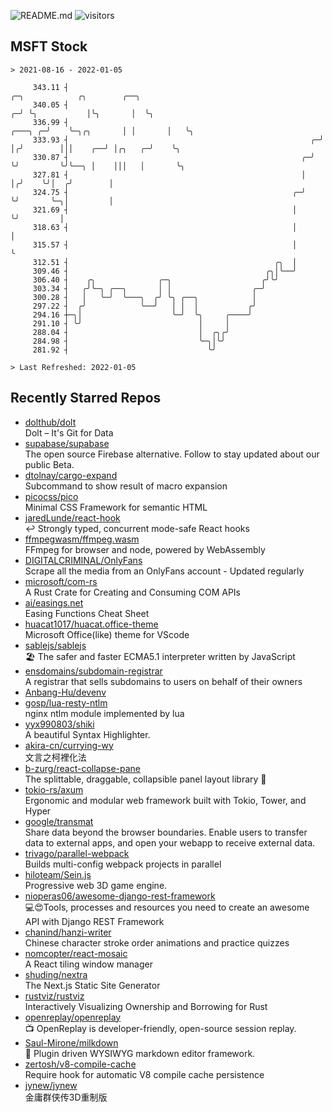 ![README.md](https://github.com/Gerhut/Gerhut/workflows/README.md/badge.svg)
![visitors](https://visitors.vercel.app/Gerhut/Gerhut?token=8cf69d1f6813d272ef062726b6070c9be4ff72038cfe5a7ded7384a8da65d866)

## MSFT Stock

```
> 2021-08-16 - 2022-01-05

     343.11 ┤                                                                  ╭─╮            ╭╮        ╭──╮     
     340.05 ┤                                                                ╭─╯ ╰╮           │╰╮       │  ╰╮    
     336.99 ┤                                                        ╭───╮ ╭─╯    ╰─╮╭╮       │ │       │   ╰╮   
     333.93 ┤                                                      ╭─╯   │╭╯        │││    ╭──╯ │╭╮   ╭─╯    ╰╮  
     330.87 ┤                                                    ╭─╯     ╰╯         ╰╯╰──╮ │    │││   │       ╰╮ 
     327.81 ┤                                                    │                       │╭╯    ╰╯│  ╭╯        │ 
     324.75 ┤                                                  ╭─╯                       ╰╯       ╰─╮│         │ 
     321.69 ┤                                                  │                                    ╰╯         │ 
     318.63 ┤                                                  │                                               │ 
     315.57 ┤                                                  │                                               ╰ 
     312.51 ┤                                              ╭╮  │                                                 
     309.46 ┤                                            ╭╮│╰──╯                                                 
     306.40 ┤    ╭╮              ╭─╮                    ╭╯╰╯                                                     
     303.34 ┤   ╭╯╰─╮ ╭──╮       │ │                  ╭─╯                                                        
     300.28 ┤   │   ╰─╯  ╰───╮  ╭╯ ╰╮ ╭──╮            │                                                          
     297.22 ┤  ╭╯            ╰──╯   │ │  │           ╭╯                                                          
     294.16 ┼─╮│                    ╰─╯  ╰╮     ╭────╯                                                           
     291.10 ┤ ╰╯                          │     │                                                                
     288.04 ┤                             │  ╭╮╭╯                                                                
     284.98 ┤                             ╰─╮│╰╯                                                                 
     281.92 ┤                               ╰╯                                                                   

> Last Refreshed: 2022-01-05
```

## Recently Starred Repos

- [dolthub/dolt](https://github.com/dolthub/dolt)  
  Dolt – It's Git for Data
- [supabase/supabase](https://github.com/supabase/supabase)  
  The open source Firebase alternative. Follow to stay updated about our public Beta.
- [dtolnay/cargo-expand](https://github.com/dtolnay/cargo-expand)  
  Subcommand to show result of macro expansion
- [picocss/pico](https://github.com/picocss/pico)  
  Minimal CSS Framework for semantic HTML
- [jaredLunde/react-hook](https://github.com/jaredLunde/react-hook)  
  ↩ Strongly typed, concurrent mode-safe React hooks
- [ffmpegwasm/ffmpeg.wasm](https://github.com/ffmpegwasm/ffmpeg.wasm)  
  FFmpeg for browser and node, powered by WebAssembly
- [DIGITALCRIMINAL/OnlyFans](https://github.com/DIGITALCRIMINAL/OnlyFans)  
  Scrape all the media from an OnlyFans account - Updated regularly
- [microsoft/com-rs](https://github.com/microsoft/com-rs)  
  A Rust Crate for Creating and Consuming COM APIs
- [ai/easings.net](https://github.com/ai/easings.net)  
  Easing Functions Cheat Sheet
- [huacat1017/huacat.office-theme](https://github.com/huacat1017/huacat.office-theme)  
  Microsoft Office(like) theme for VScode
- [sablejs/sablejs](https://github.com/sablejs/sablejs)  
  🏖️ The safer and faster ECMA5.1 interpreter written by JavaScript
- [ensdomains/subdomain-registrar](https://github.com/ensdomains/subdomain-registrar)  
  A registrar that sells subdomains to users on behalf of their owners
- [Anbang-Hu/devenv](https://github.com/Anbang-Hu/devenv)  
- [gosp/lua-resty-ntlm](https://github.com/gosp/lua-resty-ntlm)  
  nginx ntlm module implemented by lua
- [yyx990803/shiki](https://github.com/yyx990803/shiki)  
  A beautiful Syntax Highlighter.
- [akira-cn/currying-wy](https://github.com/akira-cn/currying-wy)  
  文言之柯裡化法
- [b-zurg/react-collapse-pane](https://github.com/b-zurg/react-collapse-pane)  
  The splittable, draggable, collapsible panel layout library 🎉
- [tokio-rs/axum](https://github.com/tokio-rs/axum)  
  Ergonomic and modular web framework built with Tokio, Tower, and Hyper
- [google/transmat](https://github.com/google/transmat)  
  Share data beyond the browser boundaries. Enable users to transfer data to external apps, and open your webapp to receive external data.
- [trivago/parallel-webpack](https://github.com/trivago/parallel-webpack)  
  Builds multi-config webpack projects in parallel
- [hiloteam/Sein.js](https://github.com/hiloteam/Sein.js)  
  Progressive web 3D game engine.
- [nioperas06/awesome-django-rest-framework](https://github.com/nioperas06/awesome-django-rest-framework)  
   💻😍Tools, processes and resources you need to create an awesome API with Django REST Framework
- [chanind/hanzi-writer](https://github.com/chanind/hanzi-writer)  
  Chinese character stroke order animations and practice quizzes
- [nomcopter/react-mosaic](https://github.com/nomcopter/react-mosaic)  
  A React tiling window manager
- [shuding/nextra](https://github.com/shuding/nextra)  
  The Next.js Static Site Generator
- [rustviz/rustviz](https://github.com/rustviz/rustviz)  
  Interactively Visualizing Ownership and Borrowing for Rust
- [openreplay/openreplay](https://github.com/openreplay/openreplay)  
  :tv: OpenReplay is developer-friendly, open-source session replay.
- [Saul-Mirone/milkdown](https://github.com/Saul-Mirone/milkdown)  
  🍼 Plugin driven WYSIWYG  markdown editor framework.
- [zertosh/v8-compile-cache](https://github.com/zertosh/v8-compile-cache)  
  Require hook for automatic V8 compile cache persistence
- [jynew/jynew](https://github.com/jynew/jynew)  
  金庸群侠传3D重制版
